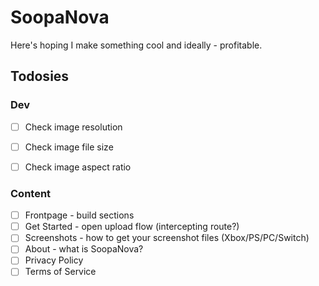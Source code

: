 # SoopaNova

Here's hoping I make something cool and ideally - profitable.

## Todosies

### Dev

- [ ] Check image resolution
- [ ] Check image file size
- [ ] Check image aspect ratio


### Content

- [ ] Frontpage - build sections
- [ ] Get Started - open upload flow (intercepting route?)
- [ ] Screenshots - how to get your screenshot files (Xbox/PS/PC/Switch)
- [ ] About - what is SoopaNova?
- [ ] Privacy Policy
- [ ] Terms of Service